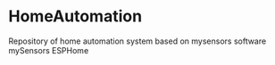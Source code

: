 # HomeAutomation
Repository of home automation system based on mysensors software
mySensors
ESPHome
